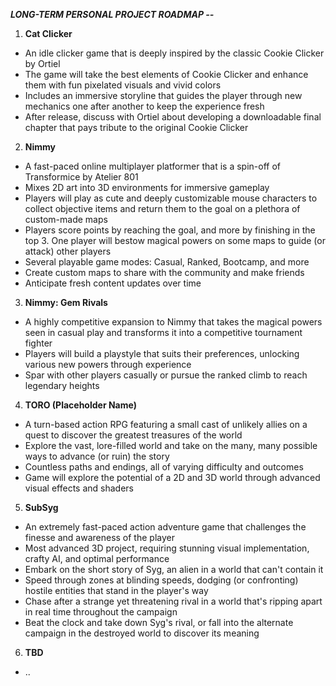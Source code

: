 ***LONG-TERM PERSONAL PROJECT ROADMAP --***
1. **Cat Clicker**
- An idle clicker game that is deeply inspired by the classic Cookie Clicker by Ortiel
- The game will take the best elements of Cookie Clicker and enhance them with fun pixelated visuals and vivid colors
- Includes an immersive storyline that guides the player through new mechanics one after another to keep the experience fresh
- After release, discuss with Ortiel about developing a downloadable final chapter that pays tribute to the original Cookie Clicker

2. **Nimmy**
- A fast-paced online multiplayer platformer that is a spin-off of Transformice by Atelier 801
- Mixes 2D art into 3D environments for immersive gameplay
- Players will play as cute and deeply customizable mouse characters to collect objective items and return them to the goal on a plethora of custom-made maps
- Players score points by reaching the goal, and more by finishing in the top 3. One player will bestow magical powers on some maps to guide (or attack) other players
- Several playable game modes: Casual, Ranked, Bootcamp, and more
- Create custom maps to share with the community and make friends
- Anticipate fresh content updates over time

3. **Nimmy: Gem Rivals**
- A highly competitive expansion to Nimmy that takes the magical powers seen in casual play and transforms it into a competitive tournament fighter
- Players will build a playstyle that suits their preferences, unlocking various new powers through experience
- Spar with other players casually or pursue the ranked climb to reach legendary heights

4. **TORO (Placeholder Name)**
- A turn-based action RPG featuring a small cast of unlikely allies on a quest to discover the greatest treasures of the world
- Explore the vast, lore-filled world and take on the many, many possible ways to advance (or ruin) the story
- Countless paths and endings, all of varying difficulty and outcomes
- Game will explore the potential of a 2D and 3D world through advanced visual effects and shaders

5. **SubSyg**
- An extremely fast-paced action adventure game that challenges the finesse and awareness of the player
- Most advanced 3D project, requiring stunning visual implementation, crafty AI, and optimal performance
- Embark on the short story of Syg, an alien in a world that can't contain it
- Speed through zones at blinding speeds, dodging (or confronting) hostile entities that stand in the player's way
- Chase after a strange yet threatening rival in a world that's ripping apart in real time throughout the campaign
- Beat the clock and take down Syg's rival, or fall into the alternate campaign in the destroyed world to discover its meaning

6. **TBD**
- ..
